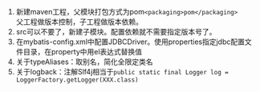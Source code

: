 1. 新建maven工程，父模块打包方式为pom`<packaging>pom</packaging>`<br>父工程做版本控制，子工程做版本依赖。
2. src可以不要了，新建子模块。配置依赖就不需要指定版本号了。
3. 在mybatis-config.xml中配置JDBCDriver。使用properties指定jdbc配置文件目录，在property中用el表达式替换值
4. 关于typeAliases：取别名，简化全限定类名
5. 关于logback：注解Slf4j相当于`public static final Logger log = LoggerFactory.getLogger(XXX.class)`